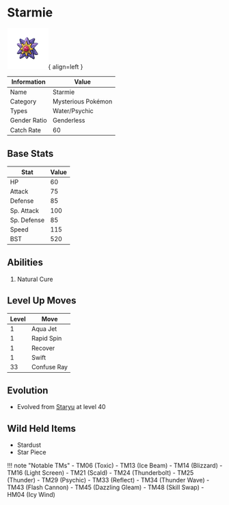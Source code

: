 # Starmie

![Starmie](../images/pokemon/121.png){ align=left }

| Information | Value |
|------------|--------|
| Name | Starmie |
| Category | Mysterious Pokémon |
| Types | Water/Psychic |
| Gender Ratio | Genderless |
| Catch Rate | 60 |

## Base Stats

| Stat | Value |
|------|-------|
| HP | 60 |
| Attack | 75 |
| Defense | 85 |
| Sp. Attack | 100 |
| Sp. Defense | 85 |
| Speed | 115 |
| BST | 520 |

## Abilities
1. Natural Cure

## Level Up Moves
| Level | Move |
|-------|------|
| 1 | Aqua Jet |
| 1 | Rapid Spin |
| 1 | Recover |
| 1 | Swift |
| 33 | Confuse Ray |

## Evolution
- Evolved from [Staryu](120-staryu.md) at level 40

## Wild Held Items
- Stardust
- Star Piece

!!! note "Notable TMs"
    - TM06 (Toxic)
    - TM13 (Ice Beam)
    - TM14 (Blizzard)
    - TM16 (Light Screen)
    - TM21 (Scald)
    - TM24 (Thunderbolt)
    - TM25 (Thunder)
    - TM29 (Psychic)
    - TM33 (Reflect)
    - TM34 (Thunder Wave)
    - TM43 (Flash Cannon)
    - TM45 (Dazzling Gleam)
    - TM48 (Skill Swap)
    - HM04 (Icy Wind)
